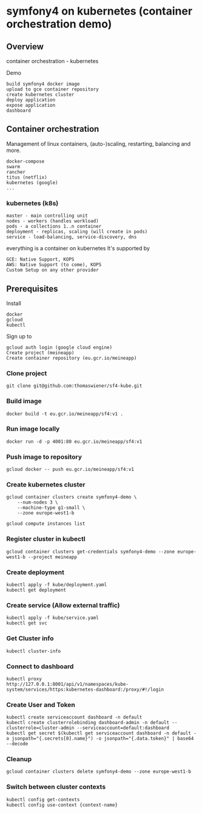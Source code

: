 # symfony4 on kubernetes (container orchestration demo) 

## Overview

container orchestration - kubernetes

Demo

    build symfony4 docker image
    upload to gce container repository
    create kubernetes cluster
    deploy application
    expose application 
    dashboard


## Container orchestration 

Management of linux containers, (auto-)scaling, restarting, balancing and more.

    docker-compose
    swarm
    rancher
    titus (netflix)
    kubernetes (google)
    ...

### kubernetes (k8s)

    master - main controlling unit
    nodes - workers (handles workload)
    pods - a collections 1..n container
    deployment - replicas, scaling (will create in pods) 
    service - load-balancing, service-discovery, dns
    
everything is a container on kubernetes
It's supported by

    GCE: Native Support, KOPS
    AWS: Native Support (to come), KOPS
    Custom Setup on any other provider

## Prerequisites

Install

    docker
    gcloud
    kubectl
    
Sign up to
    
    gcloud auth login (google cloud engine)
    Create project (meineapp)
    Create container repository (eu.gcr.io/meineapp)

### Clone project

    git clone git@github.com:thomaswiener/sf4-kube.git

### Build image

    docker build -t eu.gcr.io/meineapp/sf4:v1 .
    
### Run image locally
    
    docker run -d -p 4001:80 eu.gcr.io/meineapp/sf4:v1

### Push image to repository

    gcloud docker -- push eu.gcr.io/meineapp/sf4:v1

### Create kubernetes cluster

    gcloud container clusters create symfony4-demo \
        --num-nodes 3 \
        --machine-type g1-small \
        --zone europe-west1-b
    
    gcloud compute instances list
    
### Register cluster in kubectl
    
    gcloud container clusters get-credentials symfony4-demo --zone europe-west1-b --project meineapp

### Create deployment

    kubectl apply -f kube/deployment.yaml
    kubectl get deployment
 
### Create service (Allow external traffic)

    kubectl apply -f kube/service.yaml
    kubectl get svc

### Get Cluster info

    kubectl cluster-info
    
### Connect to dashboard
   
    kubectl proxy
    http://127.0.0.1:8001/api/v1/namespaces/kube-system/services/https:kubernetes-dashboard:/proxy/#!/login
    
### Create User and Token

    kubectl create serviceaccount dashboard -n default
    kubectl create clusterrolebinding dashboard-admin -n default --clusterrole=cluster-admin --serviceaccount=default:dashboard
    kubectl get secret $(kubectl get serviceaccount dashboard -n default -o jsonpath="{.secrets[0].name}") -o jsonpath="{.data.token}" | base64 --decode
    
### Cleanup

    gcloud container clusters delete symfony4-demo --zone europe-west1-b

### Switch between cluster contexts

    kubectl config get-contexts
    kubectl config use-context {context-name}
